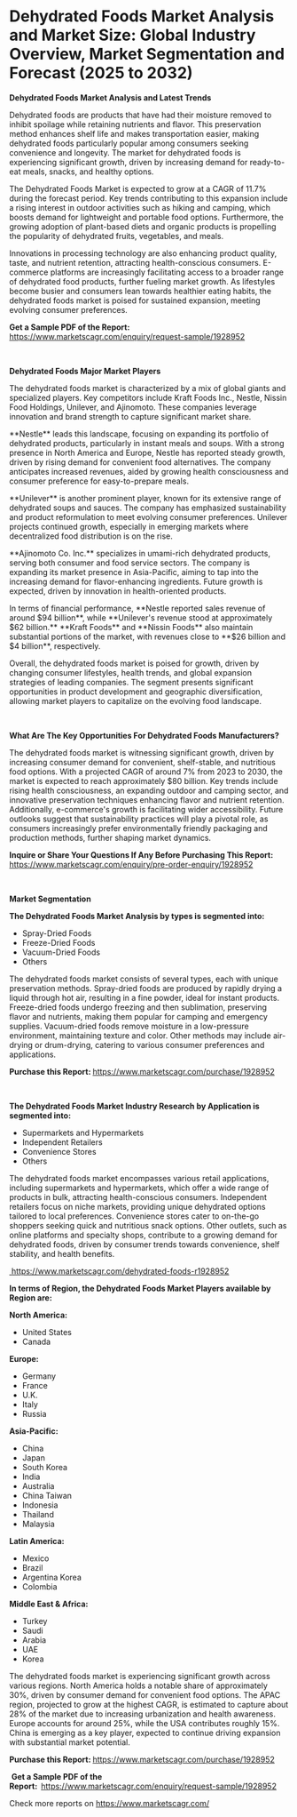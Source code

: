 <p><h1>Dehydrated Foods Market Analysis and Market Size: Global Industry Overview, Market Segmentation and Forecast (2025 to 2032)</h1></p><p><strong>Dehydrated Foods Market Analysis and Latest Trends</strong></p>
<p><p>Dehydrated foods are products that have had their moisture removed to inhibit spoilage while retaining nutrients and flavor. This preservation method enhances shelf life and makes transportation easier, making dehydrated foods particularly popular among consumers seeking convenience and longevity. The market for dehydrated foods is experiencing significant growth, driven by increasing demand for ready-to-eat meals, snacks, and healthy options. </p><p>The Dehydrated Foods Market is expected to grow at a CAGR of 11.7% during the forecast period. Key trends contributing to this expansion include a rising interest in outdoor activities such as hiking and camping, which boosts demand for lightweight and portable food options. Furthermore, the growing adoption of plant-based diets and organic products is propelling the popularity of dehydrated fruits, vegetables, and meals. </p><p>Innovations in processing technology are also enhancing product quality, taste, and nutrient retention, attracting health-conscious consumers. E-commerce platforms are increasingly facilitating access to a broader range of dehydrated food products, further fueling market growth. As lifestyles become busier and consumers lean towards healthier eating habits, the dehydrated foods market is poised for sustained expansion, meeting evolving consumer preferences.</p></p>
<p><strong>Get a Sample PDF of the Report:&nbsp;</strong> <a href="https://www.marketscagr.com/enquiry/request-sample/1928952?utm_campaign=1911&utm_medium=2&utm_source=Github&utm_content=ia&utm_term=16012025&utm_id=dehydrated-foods">https://www.marketscagr.com/enquiry/request-sample/1928952</a></p>
<p>&nbsp;</p>
<p><strong>Dehydrated Foods Major Market Players</strong></p>
<p><p>The dehydrated foods market is characterized by a mix of global giants and specialized players. Key competitors include Kraft Foods Inc., Nestle, Nissin Food Holdings, Unilever, and Ajinomoto. These companies leverage innovation and brand strength to capture significant market share.</p><p>**Nestle** leads this landscape, focusing on expanding its portfolio of dehydrated products, particularly in instant meals and soups. With a strong presence in North America and Europe, Nestle has reported steady growth, driven by rising demand for convenient food alternatives. The company anticipates increased revenues, aided by growing health consciousness and consumer preference for easy-to-prepare meals.</p><p>**Unilever** is another prominent player, known for its extensive range of dehydrated soups and sauces. The company has emphasized sustainability and product reformulation to meet evolving consumer preferences. Unilever projects continued growth, especially in emerging markets where decentralized food distribution is on the rise.</p><p>**Ajinomoto Co. Inc.** specializes in umami-rich dehydrated products, serving both consumer and food service sectors. The company is expanding its market presence in Asia-Pacific, aiming to tap into the increasing demand for flavor-enhancing ingredients. Future growth is expected, driven by innovation in health-oriented products.</p><p>In terms of financial performance, **Nestle reported sales revenue of around $94 billion**, while **Unilever's revenue stood at approximately $62 billion.** **Kraft Foods** and **Nissin Foods** also maintain substantial portions of the market, with revenues close to **$26 billion and $4 billion**, respectively. </p><p>Overall, the dehydrated foods market is poised for growth, driven by changing consumer lifestyles, health trends, and global expansion strategies of leading companies. The segment presents significant opportunities in product development and geographic diversification, allowing market players to capitalize on the evolving food landscape.</p></p>
<p>&nbsp;</p>
<p><strong>What Are The Key Opportunities For Dehydrated Foods Manufacturers?</strong></p>
<p><p>The dehydrated foods market is witnessing significant growth, driven by increasing consumer demand for convenient, shelf-stable, and nutritious food options. With a projected CAGR of around 7% from 2023 to 2030, the market is expected to reach approximately $80 billion. Key trends include rising health consciousness, an expanding outdoor and camping sector, and innovative preservation techniques enhancing flavor and nutrient retention. Additionally, e-commerce's growth is facilitating wider accessibility. Future outlooks suggest that sustainability practices will play a pivotal role, as consumers increasingly prefer environmentally friendly packaging and production methods, further shaping market dynamics.</p></p>
<p><strong>Inquire or Share Your Questions If Any Before Purchasing This Report:</strong> <a href="https://www.marketscagr.com/enquiry/pre-order-enquiry/1928952?utm_campaign=1911&utm_medium=2&utm_source=Github&utm_content=ia&utm_term=16012025&utm_id=dehydrated-foods">https://www.marketscagr.com/enquiry/pre-order-enquiry/1928952</a></p>
<p>&nbsp;</p>
<p><strong>Market Segmentation</strong></p>
<p><strong>The Dehydrated Foods Market Analysis by types is segmented into:</strong></p>
<p><ul><li>Spray-Dried Foods</li><li>Freeze-Dried Foods</li><li>Vacuum-Dried Foods</li><li>Others</li></ul></p>
<p><p>The dehydrated foods market consists of several types, each with unique preservation methods. Spray-dried foods are produced by rapidly drying a liquid through hot air, resulting in a fine powder, ideal for instant products. Freeze-dried foods undergo freezing and then sublimation, preserving flavor and nutrients, making them popular for camping and emergency supplies. Vacuum-dried foods remove moisture in a low-pressure environment, maintaining texture and color. Other methods may include air-drying or drum-drying, catering to various consumer preferences and applications.</p></p>
<p><strong>Purchase this Report:&nbsp;</strong><a href="https://www.marketscagr.com/purchase/1928952?utm_campaign=1911&utm_medium=2&utm_source=Github&utm_content=ia&utm_term=16012025&utm_id=dehydrated-foods">https://www.marketscagr.com/purchase/1928952</a></p>
<p>&nbsp;</p>
<p><strong>The Dehydrated Foods Market Industry Research by Application is segmented into:</strong></p>
<p><ul><li>Supermarkets and Hypermarkets</li><li>Independent Retailers</li><li>Convenience Stores</li><li>Others</li></ul></p>
<p><p>The dehydrated foods market encompasses various retail applications, including supermarkets and hypermarkets, which offer a wide range of products in bulk, attracting health-conscious consumers. Independent retailers focus on niche markets, providing unique dehydrated options tailored to local preferences. Convenience stores cater to on-the-go shoppers seeking quick and nutritious snack options. Other outlets, such as online platforms and specialty shops, contribute to a growing demand for dehydrated foods, driven by consumer trends towards convenience, shelf stability, and health benefits.</p></p>
<p><a href="https://www.marketscagr.com/dehydrated-foods-r1928952?utm_campaign=1911&utm_medium=2&utm_source=Github&utm_content=ia&utm_term=16012025&utm_id=dehydrated-foods">&nbsp;https://www.marketscagr.com/dehydrated-foods-r1928952</a></p>
<p><strong>In terms of Region, the Dehydrated Foods Market Players available by Region are:</strong></p>
<p>
    <p> <strong> North America: </strong>
        <ul>
            <li>United States</li>
            <li>Canada</li>
        </ul>
        </p> 
    <p> <strong> Europe: </strong>
        <ul>
            <li>Germany</li>
            <li>France</li>
            <li>U.K.</li>
            <li>Italy</li>
            <li>Russia</li>
        </ul>
        </p> 
    <p> <strong> Asia-Pacific: </strong>
        <ul>
            <li>China</li>
            <li>Japan</li>
            <li>South Korea</li>
            <li>India</li>
            <li>Australia</li>
            <li>China Taiwan</li>
            <li>Indonesia</li>
            <li>Thailand</li>
            <li>Malaysia</li>
        </ul>
        </p> 
    <p> <strong> Latin America: </strong>
        <ul>
            <li>Mexico</li>
            <li>Brazil</li>
            <li>Argentina Korea</li>
            <li>Colombia</li>
        </ul>
        </p> 
    <p> <strong> Middle East & Africa: </strong>
        <ul>
            <li>Turkey</li>
            <li>Saudi</li>
            <li>Arabia</li>
            <li>UAE</li>
            <li>Korea</li>
        </ul>
    </p>
    </p>
<p><p>The dehydrated foods market is experiencing significant growth across various regions. North America holds a notable share of approximately 30%, driven by consumer demand for convenient food options. The APAC region, projected to grow at the highest CAGR, is estimated to capture about 28% of the market due to increasing urbanization and health awareness. Europe accounts for around 25%, while the USA contributes roughly 15%. China is emerging as a key player, expected to continue driving expansion with substantial market potential.</p></p>
<p><strong>Purchase this Report: </strong><a href="https://www.marketscagr.com/purchase/1928952?utm_campaign=1911&utm_medium=2&utm_source=Github&utm_content=ia&utm_term=16012025&utm_id=dehydrated-foods">https://www.marketscagr.com/purchase/1928952</a></p>
<p>&nbsp;<strong>Get a Sample PDF of the Report:&nbsp;&nbsp;</strong><a href="https://www.marketscagr.com/enquiry/request-sample/1928952?utm_campaign=1911&utm_medium=2&utm_source=Github&utm_content=ia&utm_term=16012025&utm_id=dehydrated-foods">https://www.marketscagr.com/enquiry/request-sample/1928952</a></p>
<p><strong></strong></p>
<p>Check more reports on <a href="https://www.marketscagr.com/?utm_campaign=1911&utm_medium=2&utm_source=Github&utm_content=ia&utm_term=16012025&utm_id=dehydrated-foods">https://www.marketscagr.com/</a></p>